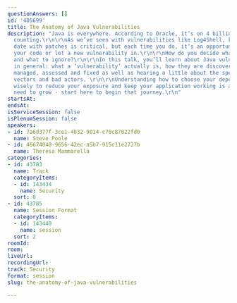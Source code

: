 ```yaml
---
questionAnswers: []
id: '405699'
title: The Anatomy of Java Vulnerabilities
description: "Java is everywhere. According to Oracle, it’s on 4 billion devices and
  counting.\r\n\r\nAs we’ve seen with vulnerabilities like Log4Shell, keeping up to
  date with patches is critical, but each time you do, it’s an opportunity to break
  your code or let a new vulnerability in.\r\n\r\nHow do you decide what to patch
  and what to ignore?\r\n\r\nIn this talk, you’ll learn about Java vulnerabilities
  in general: what a ‘vulnerability’ actually is, how they are discovered, reported,
  managed, assessed and fixed as well as hearing a little about the specifics of attack
  vectors and bad actors. \r\n\r\nUnderstanding how to choose your dependencies more
  wisely to reduce your exposure and keep your application working is a skill we all
  need to grow - start here to begin that journey.\r\n"
startsAt: 
endsAt: 
isServiceSession: false
isPlenumSession: false
speakers:
- id: 7a6d377f-3ce1-4b32-9014-c70c87022fd0
  name: Steve Poole
- id: 46674040-9656-42ec-a5b7-915c11e2727b
  name: Theresa Mammarella
categories:
- id: 43783
  name: Track
  categoryItems:
  - id: 143434
    name: Security
  sort: 0
- id: 43785
  name: Session Format
  categoryItems:
  - id: 143440
    name: session
  sort: 2
roomId: 
room: 
liveUrl: 
recordingUrl: 
track: Security
format: session
slug: the-anatomy-of-java-vulnerabilities

---
```

